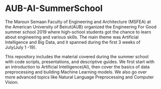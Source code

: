 # AUB-AI-SummerSchool
The Maroun Semaan Faculty of Engineering and Architecture (MSFEA) at the American University of Beirut(AUB) organized the Engineering For Good summer school 2019 where high-school students got the chance to learn about engineering and various skills. The main theme was Artificial Intelligence and Big Data, and it spanned during the first 3 weeks of July(July 1 -19). 

This repository includes the material covered during the summer school with code scripts, presentations, and descriptive guides. We first start with an introduction to Artificial Intelligence(AI), then cover the basics of data preprocessing and building Machine Learning models. We also go over more advanced topics like Natural Language Preprocessing and Computer Vision.
